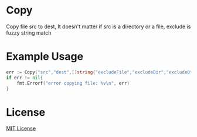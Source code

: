 # Copy
Copy file src to dest, It doesn't matter if src is a directory or a file, exclude is fuzzy string match
# Example Usage

```go
err := Copy("src","dest",[]string{"excludeFile","excludeDir","excludeOther"})
if err != nil{
	fmt.Errorf("error copying file: %v\n", err)
}
```

# License

[MIT License](http://zealzhangz.mit-license.org/)